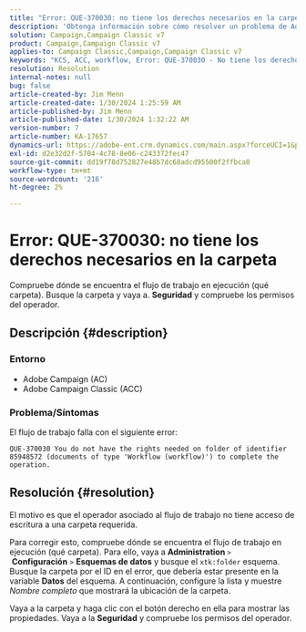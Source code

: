 ```yaml
---
title: "Error: QUE-370030: no tiene los derechos necesarios en la carpeta"
description: 'Obtenga información sobre cómo resolver un problema de Adobe Campaign en el que el flujo de trabajo falla con un, "Error: QUE-370030: no tiene los derechos necesarios en la carpeta".'
solution: Campaign,Campaign Classic v7
product: Campaign,Campaign Classic v7
applies-to: Campaign Classic,Campaign,Campaign Classic v7
keywords: "KCS, ACC, workflow, Error: QUE-370030 - No tiene los derechos necesarios en folder, Adobe Campaign Classic, Troubleshooting, Adobe Campaign"
resolution: Resolution
internal-notes: null
bug: false
article-created-by: Jim Menn
article-created-date: 1/30/2024 1:25:59 AM
article-published-by: Jim Menn
article-published-date: 1/30/2024 1:32:22 AM
version-number: 7
article-number: KA-17657
dynamics-url: https://adobe-ent.crm.dynamics.com/main.aspx?forceUCI=1&pagetype=entityrecord&etn=knowledgearticle&id=7bcf7580-0ebf-ee11-9079-6045bd006268
exl-id: d2e32d2f-5704-4c78-8e06-c243372fec47
source-git-commit: dd19f78d752827e48b7dc68adcd95500f2ffbca0
workflow-type: tm+mt
source-wordcount: '216'
ht-degree: 2%

---
```


# Error: QUE-370030: no tiene los derechos necesarios en la carpeta


Compruebe dónde se encuentra el flujo de trabajo en ejecución (qué carpeta). Busque la carpeta y vaya a. <b>Seguridad</b> y compruebe los permisos del operador.

## Descripción {#description}


### <b>Entorno</b>

- Adobe Campaign (AC)
- Adobe Campaign Classic (ACC)


### <b>Problema/Síntomas</b>

El flujo de trabajo falla con el siguiente error:


```
QUE-370030 You do not have the rights needed on folder of identifier 85948572 (documents of type 'Workflow (workflow)') to complete the operation.
```



## Resolución {#resolution}


El motivo es que el operador asociado al flujo de trabajo no tiene acceso de escritura a una carpeta requerida.

Para corregir esto, compruebe dónde se encuentra el flujo de trabajo en ejecución (qué carpeta). Para ello, vaya a <b>Administration </b>`>`  <b>Configuración</b> `>`  <b>Esquemas de datos</b> y busque el `xtk:folder` esquema. Busque la carpeta por el ID en el error, que debería estar presente en la variable <b>Datos</b> del esquema. A continuación, configure la lista y muestre *Nombre completo* que mostrará la ubicación de la carpeta.

Vaya a la carpeta y haga clic con el botón derecho en ella para mostrar las propiedades. Vaya a la <b>Seguridad</b> y compruebe los permisos del operador.
